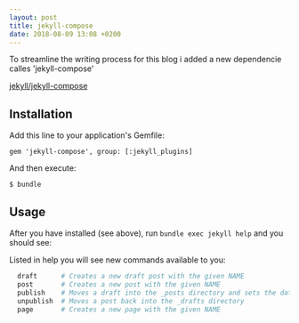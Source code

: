 ```yaml
---
layout: post
title: jekyll-compose
date: 2018-08-09 13:08 +0200
---
```


To streamline the writing process for this blog i added a new dependencie calles 'jekyll-compose'

[jekyll/jekyll-compose](https://github.com/jekyll/jekyll-compose)

## Installation

Add this line to your application's Gemfile:

    gem 'jekyll-compose', group: [:jekyll_plugins]

And then execute:

    $ bundle

## Usage

After you have installed (see above), run `bundle exec jekyll help` and you should see:

Listed in help you will see new commands available to you:

```sh
  draft      # Creates a new draft post with the given NAME
  post       # Creates a new post with the given NAME
  publish    # Moves a draft into the _posts directory and sets the date
  unpublish  # Moves a post back into the _drafts directory
  page       # Creates a new page with the given NAME
``` 